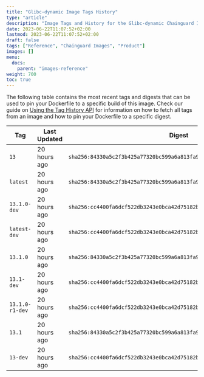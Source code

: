 ```yaml
---
title: "Glibc-dynamic Image Tags History"
type: "article"
description: "Image Tags and History for the Glibc-dynamic Chainguard Image"
date: 2023-06-22T11:07:52+02:00
lastmod: 2023-06-22T11:07:52+02:00
draft: false
tags: ["Reference", "Chainguard Images", "Product"]
images: []
menu:
  docs:
    parent: "images-reference"
weight: 700
toc: true
---
```


The following table contains the most recent tags and digests that can be used to pin your Dockerfile to a specific build of this image. Check our guide on [Using the Tag History API](/chainguard/chainguard-images/using-the-tag-history-api/) for information on how to fetch all tags from an image and how to pin your Dockerfile to a specific digest.

| Tag             | Last Updated | Digest                                                                    |
|-----------------|--------------|---------------------------------------------------------------------------|
| `13`            | 20 hours ago | `sha256:84330a5c2f3b425a77320bc599a6a813fa986aab9b6a0fd7f58d753d6fe2143e` |
| `latest`        | 20 hours ago | `sha256:84330a5c2f3b425a77320bc599a6a813fa986aab9b6a0fd7f58d753d6fe2143e` |
| `13.1.0-dev`    | 20 hours ago | `sha256:cc4400fa6dcf522db3243e0bca42d75182bc893513cd650b4c68b8d8a723ded7` |
| `latest-dev`    | 20 hours ago | `sha256:cc4400fa6dcf522db3243e0bca42d75182bc893513cd650b4c68b8d8a723ded7` |
| `13.1.0`        | 20 hours ago | `sha256:84330a5c2f3b425a77320bc599a6a813fa986aab9b6a0fd7f58d753d6fe2143e` |
| `13.1-dev`      | 20 hours ago | `sha256:cc4400fa6dcf522db3243e0bca42d75182bc893513cd650b4c68b8d8a723ded7` |
| `13.1.0-r1-dev` | 20 hours ago | `sha256:cc4400fa6dcf522db3243e0bca42d75182bc893513cd650b4c68b8d8a723ded7` |
| `13.1`          | 20 hours ago | `sha256:84330a5c2f3b425a77320bc599a6a813fa986aab9b6a0fd7f58d753d6fe2143e` |
| `13-dev`        | 20 hours ago | `sha256:cc4400fa6dcf522db3243e0bca42d75182bc893513cd650b4c68b8d8a723ded7` |

